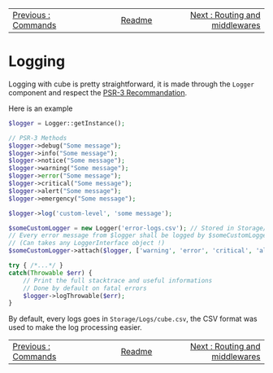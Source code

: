 <!-- menu --><table style='width:100%'><tr><td style='width: 33%'><div style="text-align: left"><a href="./104-commands.md">Previous : Commands</a></div></td><td style='width: 33%; text-align: center'><div style="Center"><a href="./README.md"> Readme</a></div></td><td style='width: 33%'><div style="text-align: right"><a href="./106-routing-and-middlewares.md">Next : Routing and middlewares</a></div></td></tr></table>

# Logging

Logging with cube is pretty straightforward, it is made through the `Logger` component and respect the [PSR-3 Recommandation](https://www.php-fig.org/psr/psr-3/).

Here is an example 

```php
$logger = Logger::getInstance();

// PSR-3 Methods
$logger->debug("Some message");
$logger->info("Some message");
$logger->notice("Some message");
$logger->warning("Some message");
$logger->error("Some message");
$logger->critical("Some message");
$logger->alert("Some message");
$logger->emergency("Some message");

$logger->log('custom-level', 'some message');

$someCustomLogger = new Logger('error-logs.csv'); // Stored in Storage/Logs
// Every error message from $logger shall be logged by $someCustomLogger too!
// (Can takes any LoggerInterface object !)
$someCustomLogger->attach($logger, ['warning', 'error', 'critical', 'alert', 'emergency']);

try { /*...*/ }
catch(Throwable $err) {
    // Print the full stacktrace and useful informations
    // Done by default on fatal errors
    $logger->logThrowable($err); 
}

```

By default, every logs goes in `Storage/Logs/cube.csv`, the CSV format was used to make the log processing easier.

<!-- menu --><table style='width:100%'><tr><td style='width: 33%'><div style="text-align: left"><a href="./104-commands.md">Previous : Commands</a></div></td><td style='width: 33%; text-align: center'><div style="Center"><a href="./README.md"> Readme</a></div></td><td style='width: 33%'><div style="text-align: right"><a href="./106-routing-and-middlewares.md">Next : Routing and middlewares</a></div></td></tr></table>
